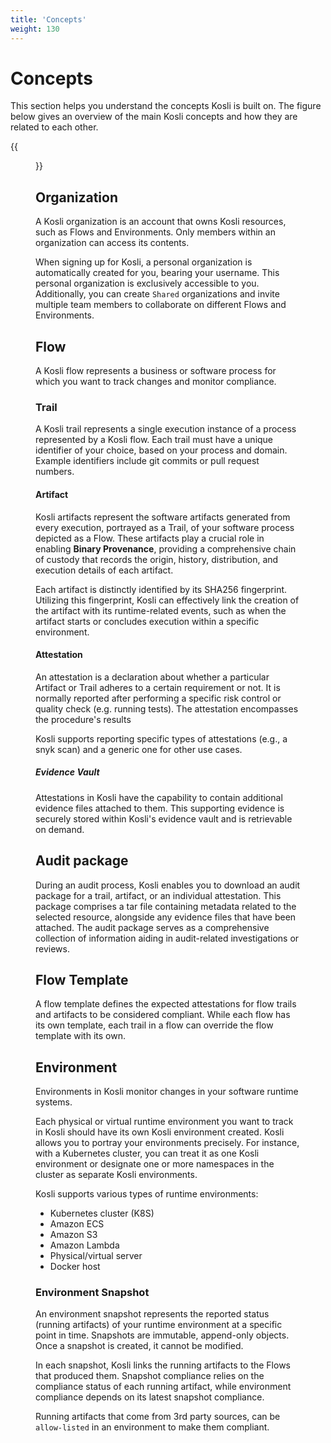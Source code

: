 ```yaml
---
title: 'Concepts'
weight: 130
---
```


# Concepts

This section helps you understand the concepts Kosli is built on. The figure below gives an overview of the main Kosli concepts and how they are related to each other.

{{<figure src="/images/kosli_concepts.png" alt="Kosli Concepts" width="900">}}

## Organization

A Kosli organization is an account that owns Kosli resources, such as Flows and Environments. Only members within an organization can access its contents.

When signing up for Kosli, a personal organization is automatically created for you, bearing your username. This personal organization is exclusively accessible to you. Additionally, you can create `Shared` organizations and invite multiple team members to collaborate on different Flows and Environments.

## Flow

A Kosli flow represents a business or software process for which you want to track changes and monitor compliance.

### Trail

A Kosli trail represents a single execution instance of a process represented by a Kosli flow.
Each trail must have a unique identifier of your choice, based on your process and domain. Example identifiers include git commits or pull request numbers.
  
#### Artifact

Kosli artifacts represent the software artifacts generated from every execution, portrayed as a Trail, of your software process depicted as a Flow. These artifacts play a crucial role in enabling **Binary Provenance**, providing a comprehensive chain of custody that records the origin, history, distribution, and execution details of each artifact.

Each artifact is distinctly identified by its SHA256 fingerprint. Utilizing this fingerprint, Kosli can effectively link the creation of the artifact with its runtime-related events, such as when the artifact starts or concludes execution within a specific environment.

#### Attestation

An attestation is a declaration about whether a particular Artifact or Trail adheres to a certain requirement or not. It is normally reported after performing a specific risk control or quality check (e.g. running tests). The attestation encompasses the procedure's results

Kosli supports reporting specific types of attestations (e.g., a snyk scan) and a generic one for other use cases.

##### Evidence Vault

Attestations in Kosli have the capability to contain additional evidence files attached to them. This supporting evidence is securely stored within Kosli's evidence vault and is retrievable on demand.

## Audit package

During an audit process, Kosli enables you to download an audit package for a trail, artifact, or an individual attestation. This package comprises a tar file containing metadata related to the selected resource, alongside any evidence files that have been attached. The audit package serves as a comprehensive collection of information aiding in audit-related investigations or reviews.

## Flow Template

A flow template defines the expected attestations for flow trails and artifacts to be considered compliant. While each flow has its own template, each trail in a flow can override the flow template with its own.

## Environment

Environments in Kosli monitor changes in your software runtime systems.

Each physical or virtual runtime environment you want to track in Kosli should have its own Kosli environment created. Kosli allows you to portray your environments precisely. For instance, with a Kubernetes cluster, you can treat it as one Kosli environment or designate one or more namespaces in the cluster as separate Kosli environments.

Kosli supports various types of runtime environments:
* Kubernetes cluster (K8S)
* Amazon ECS
* Amazon S3
* Amazon Lambda
* Physical/virtual server
* Docker host

### Environment Snapshot

An environment snapshot represents the reported status (running artifacts) of your runtime environment at a specific point in time. Snapshots are immutable, append-only objects. Once a snapshot is created, it cannot be modified.

In each snapshot, Kosli links the running artifacts to the Flows that produced them. Snapshot compliance relies on the compliance status of each running artifact, while environment compliance depends on its latest snapshot compliance.

Running artifacts that come from 3rd party sources, can be `allow-listed` in an environment to make them compliant. 


